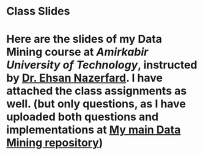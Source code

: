 <h1>Class Slides<h1>

Here are the slides of my <strong>Data Mining</strong> course at <em>Amirkabir University of Technology</em>, instructed by <a href="Ehsan Nazerfard">Dr. Ehsan Nazerfard</a>. I have attached the class assignments as well. (but only questions, as I have uploaded both questions and implementations at <a href="https://github.com/Tina-Gh/Data-Mining">My main Data Mining repository</a>)
